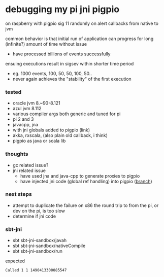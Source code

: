 debugging my pi jni pigpio
===

on raspberry with pigpio sig 11 randomly on alert callbacks from native to jvm

common behavior is that initial run of application can progress for long (infinite?) amount of time without issue
 - have processed billions of events successfully

ensuing executions result in sigsev within shorter time period
  - eg.  1000 events, 100, 50, 50, 100, 50.. 
  - never again achieves the "stability" of the first execution

### tested
- oracle jvm 8.~90-8.121
- azul jvm 8.112
- various compiler args both generic and tuned for pi
- pi 2 and 3
- javacpp, jna
- with jni globals added to pigpio (link)
- akka, rxscala, (also plain old callback, i think)
- pigpio as java or scala lib

### thoughts
- gc related issue?
- jni related issue
  - have used jna and java-cpp to generate proxies to pigpio
  - have injected jni code (global ref handling) into pigpio ([branch](https://github.com/jw3/pigpio/tree/jni-pigpio))

### next steps
- attempt to duplicate the failure on x86 the round trip to from the pi, or dev on the pi, is too slow
- determine if jni code 

### sbt-jni

- sbt sbt-jni-sandbox/javah
- sbt sbt-jni-sandbox/nativeCompile
- sbt sbt-jni-sandbox/run

expected 

`Called 1 1 1490413300085547`

